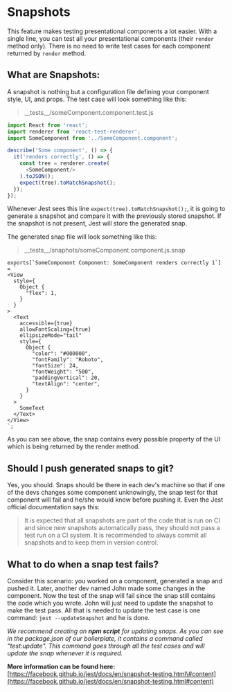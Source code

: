 # Snapshots

This feature makes testing presentational components a lot easier. With a single line, you can test all your presentational components \(their `render` method only\). There is no need to write test cases for each component returned by `render` method.

## What are Snapshots:

A snapshot is nothing but a configuration file defining your component style, UI, and props. The test case will look something like this:

> \_\_tests\_\_/someComponent.component.test.js

```javascript
import React from 'react';
import renderer from 'react-test-renderer';
import SomeComponent from '../SomeComponent.component';

describe('Some component', () => {
  it('renders correctly', () => {
    const tree = renderer.create(
      <SomeComponent/>
    ).toJSON();
    expect(tree).toMatchSnapshot();
  });
});
```

Whenever Jest sees this line `expect(tree).toMatchSnapshot();`, it is going to generate a snapshot and compare it with the previously stored snapshot. If the snapshot is not present, Jest will store the generated snap.

The generated snap file will look something like this:

> \_\_tests\_\_/snaphots/someComponent.component.js.snap

```text
exports[`SomeComponent Component: SomeComponent renders correctly 1`] = `
<View
  style={
    Object {
      "flex": 1,
    }
  }
>
  <Text
    accessible={true}
    allowFontScaling={true}
    ellipsizeMode="tail"
    style={
      Object {
        "color": "#000000",
        "fontFamily": "Roboto",
        "fontSize": 24,
        "fontWeight": "500",
        "paddingVertical": 20,
        "textAlign": "center",
      }
    }
  >
    SomeText
  </Text>
</View>
`;
```

As you can see above, the snap contains every possible property of the UI which is being returned by the render method.

## Should I push generated snaps to git?

Yes, you should. Snaps should be there in each dev's machine so that if one of the devs changes some component unknowingly, the snap test for that component will fail and he/she would know before pushing it. Even the Jest official documentation says this:

> It is expected that all snapshots are part of the code that is run on CI and since new snapshots automatically pass, they should not pass a test run on a CI system. It is recommended to always commit all snapshots and to keep them in version control.

## What to do when a snap test fails?

Consider this scenario: you worked on a component, generated a snap and pushed it. Later, another dev named John made some changes in the component. Now the test of the snap will fail since the snap still contains the code which you wrote. John will just need to update the snapshot to make the test pass. All that is needed to update the test case is one command: `jest --updateSnapshot` and he is done.

_We recommend creating an **npm script** for updating snaps. As you can see in the package.json of our boilerplate, it contains a command called "test:update". This command goes through all the test cases and will update the snap whenever it is required._

**More information can be found here:** [https://facebook.github.io/jest/docs/en/snapshot-testing.html\#content](https://facebook.github.io/jest/docs/en/snapshot-testing.html#content)

